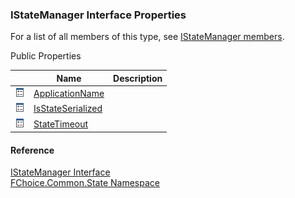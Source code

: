 ﻿### IStateManager Interface Properties

For a list of all members of this type, see [IStateManager members](FChoice.Common~FChoice.Common.State.IStateManager_members.md).

Public Properties

|   | Name | Description |
| --- | --- | --- |
| ![ Property](dotnetimages/Property.png) | [ApplicationName](FChoice.Common~FChoice.Common.State.IStateManager~ApplicationName.md) |   |
| ![ Property](dotnetimages/Property.png) | [IsStateSerialized](FChoice.Common~FChoice.Common.State.IStateManager~IsStateSerialized.md) |   |
| ![ Property](dotnetimages/Property.png) | [StateTimeout](FChoice.Common~FChoice.Common.State.IStateManager~StateTimeout.md) |   |





#### Reference

[IStateManager Interface](FChoice.Common~FChoice.Common.State.IStateManager.md)  
[FChoice.Common.State Namespace](FChoice.Common~FChoice.Common.State_namespace.md)